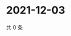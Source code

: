 # 2021-12-03

共 0 条

<!-- BEGIN WEIBO -->
<!-- 最后更新时间 Fri Dec 03 2021 16:14:22 GMT+0800 (China Standard Time) -->

<!-- END WEIBO -->
